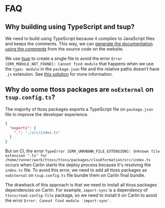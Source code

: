 # FAQ

## Why building using TypeScript and tsup?

We need to build using TypeScript because it compiles to JavaScript files and keeps the comments. This way, we can [generate the documentation using the comments](https://github.com/ttoss/ttoss/blob/main/docs/website/plugins/carlin/getComments.js) from the source code on the website.

We use [tsup]() to create a single file to avoid the error `Error [ERR_MODULE_NOT_FOUND]: Cannot find module` that happens when we use the `type: module` in the `package.json` file and the relative paths doesn't have `.js` extension. See [this solution](https://www.npmjs.com/package/ts-add-js-extension) for more information.

## Why do some ttoss packages are `noExternal` on `tsup.config.ts`?

The majority of ttoss packages exports a TypeScript file on `package.json` file to improve the developer experience.

```json
{
  "exports": {
    ".": "./src/index.ts"
  }
}
```

But on CI, the error `TypeError [ERR_UNKNOWN_FILE_EXTENSION]: Unknown file extension ".ts" for /home/runner/work/ttoss/ttoss/packages/cloudformation/src/index.ts` occurs when Carlin starts the deploy process because it's resolving the `index.ts` file. To avoid this error, we need to add all ttoss packages as `noExternal` on `tsup.config.ts` file bundle them on Carlin final bundle.

The drawback of this approach is that we need to install all ttoss packages dependencies on Carlin. For example, `import-sync` is a dependency of `ttoss/read-config-file` package, so we need to install it on Carlin to avoid the error `Error: Cannot find module 'import-sync'`.
